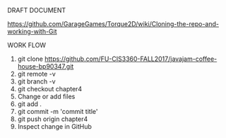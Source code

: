 DRAFT DOCUMENT

https://github.com/GarageGames/Torque2D/wiki/Cloning-the-repo-and-working-with-Git 

WORK FLOW

1. git clone https://github.com/FU-CIS3360-FALL2017/javajam-coffee-house-bp90347.git  
1. git remote -v  
1. git branch -v  
1. git checkout chapter4  
1. Change or add files  
1. git add .  
1. git commit -m 'commit title'  
1. git push origin chapter4
1. Inspect change in GitHub
